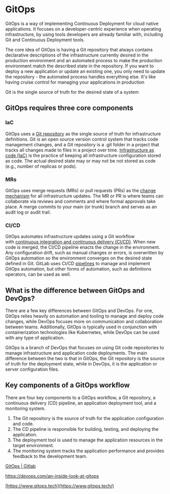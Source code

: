 # GitOps

GitOps is a way of implementing Continuous Deployment for cloud native applications. It focuses on a developer-centric experience when operating infrastructure, by using tools developers are already familiar with, including Git and Continuous Deployment tools.

The core idea of GitOps is having a Git repository that always contains declarative descriptions of the infrastructure currently desired in the production environment and an automated process to make the production environment match the described state in the repository. If you want to deploy a new application or update an existing one, you only need to update the repository - the automated process handles everything else. It's like having cruise control for managing your applications in production

Git is the single source of truth for the desired state of a system

## GitOps requires three core components

### IaC

GitOps uses a [Git repository](https://about.gitlab.com/blog/2020/11/12/migrating-your-version-control-to-git/) as the single source of truth for infrastructure definitions. Git is an open source version control system that tracks code management changes, and a Git repository is a .git folder in a project that tracks all changes made to files in a project over time. [Infrastructure as code (IaC)](https://about.gitlab.com/topics/gitops/infrastructure-as-code/) is the practice of keeping all infrastructure configuration stored as code. The actual desired state may or may not be not stored as code (e.g., number of replicas or pods).

### MRs

GitOps uses merge requests (MRs) or pull requests (PRs) as the [change mechanism](https://about.gitlab.com/blog/2020/10/13/merge-request-reviewers/) for all infrastructure updates. The MR or PR is where teams can collaborate via reviews and comments and where formal approvals take place. A merge commits to your main (or trunk) branch and serves as an audit log or audit trail.

### CI/CD

GitOps automates infrastructure updates using a Git workflow with [continuous integration and continuous delivery (CI/CD)](https://about.gitlab.com/topics/ci-cd/). When new code is merged, the CI/CD pipeline enacts the change in the environment. Any configuration drift, such as manual changes or errors, is overwritten by GitOps automation so the environment converges on the desired state defined in Git. GitLab uses CI/CD [pipelines](https://about.gitlab.com/blog/2020/12/02/pre-filled-variables-feature/) to manage and implement GitOps automation, but other forms of automation, such as definitions operators, can be used as well.

## What is the difference between GitOps and DevOps?

There are a few key differences between GitOps and DevOps. For one, GitOps relies heavily on automation and tooling to manage and deploy code changes, while DevOps focuses more on communication and collaboration between teams. Additionally, GitOps is typically used in conjunction with containerization technologies like Kubernetes, while DevOps can be used with any type of application.

GitOps is a branch of DevOps that focuses on using Git code repositories to manage infrastructure and application code deployments. The main difference between the two is that in GitOps, the Git repository is the source of truth for the deployment state, while in DevOps, it is the application or server configuration files.

## Key components of a GitOps workflow

There are four key components to a GitOps workflow, a Git repository, a continuous delivery (CD) pipeline, an application deployment tool, and a monitoring system.

1. The Git repository is the source of truth for the application configuration and code.
2. The CD pipeline is responsible for building, testing, and deploying the application.
3. The deployment tool is used to manage the application resources in the target environment.
4. The monitoring system tracks the application performance and provides feedback to the development team.

[GitOps | Gitlab](https://about.gitlab.com/topics/gitops/)

https://devops.com/an-inside-look-at-gitops

[https://www.gitops.tech](https://www.gitops.tech/)
